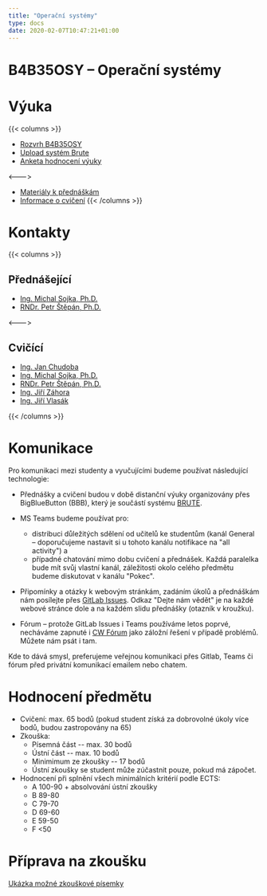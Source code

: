 ```yaml
---
title: "Operační systémy"
type: docs
date: 2020-02-07T10:47:21+01:00
---
```


# B4B35OSY – Operační systémy

# Výuka
{{< columns >}}
- [Rozvrh B4B35OSY](https://www.fel.cvut.cz/cz/education/rozvrhy-ng.B201/public/html/predmety/46/83/p4683606.html)
- [Upload systém Brute](https://cw.felk.cvut.cz/brute/)
- [Anketa hodnocení výuky](https://www.fel.cvut.cz/cz/anketa/)

<--->

- [Materiály k přednáškám](/docs/prednasky/)
- [Informace o cvičení](/docs/cviceni/)
{{< /columns >}}

# Kontakty
{{< columns >}}
## Přednášející
- [Ing. Michal Sojka, Ph.D.][ms]
- [RNDr. Petr Štěpán, Ph.D.][ps]

[ms]: mailto:sojkam1@fel.cvut.cz
[ps]: mailto:stepan@fel.cvut.cz

<--->

## Cvičící
- [Ing. Jan Chudoba][hch]
- [Ing. Michal Sojka, Ph.D.][ms]
- [RNDr. Petr Štěpán, Ph.D.][ps]
- [Ing. Jiří Záhora][jz]
- [Ing. Jiří Vlasák][jv]

[hch]: mailto:jan.chudoba@ciirc.cvut.cz
[jz]: mailto:jiri.zahora@cvut.cz
[ms]: mailto:sojkam1@fel.cvut.cz
[ps]: mailto:stepan@fel.cvut.cz
[jv]: mailto:jiri.vlasak.2@cvut.cz
{{< /columns >}}

# Komunikace

Pro komunikaci mezi studenty a vyučujícími budeme používat následující
technologie:

- Přednášky a cvičení budou v době distanční výuky organizovány přes
  BigBlueButton (BBB), který je součástí systému [BRUTE](https://cw.felk.cvut.cz/brute/student/course/1134).

- MS Teams budeme používat pro:
  - distribuci důležitých sdělení od učitelů ke studentům (kanál
    General – doporučujeme nastavit si u tohoto kanálu notifikace na
    "all activity") a
  - případné chatování mimo dobu cvičení a přednášek. Každá
    paralelka bude mít svůj vlastní kanál, záležitosti okolo celého
    předmětu budeme diskutovat v kanálu "Pokec".

- Připomínky a otázky k webovým stránkám, zadáním úkolů a přednáškám
  nám posílejte přes [GitLab
  Issues](https://gitlab.fel.cvut.cz/osy/osy.pages.fel.cvut.cz/-/issues).
  Odkaz "Dejte nám vědět" je na každé webové stránce dole a na každém
  slidu přednášky (otazník v kroužku).

- Fórum – protože GitLab Issues i Teams používáme letos poprvé,
  necháváme zapnuté i [CW
  Fórum](https://cw.felk.cvut.cz/forum/forum-1663.html) jako záložní
  řešení v případě problémů. Můžete nám psát i tam.

<!-- Se cvičícími a přednášejícími komunikujte osobně na cvičeních a -->
<!-- přednáškách. Otázky a připomínky, zejména ty, které mohou zajímat i -->
<!-- ostatní, směřujte na [GitLab Issues][]. Případně můžete použít i -->
<!-- [diskuzní fórum][], které ale chceme používat primárně pro komunikaci -->
<!-- od vyučujících směrem ke studentům. -->

Kde to dává smysl, preferujeme veřejnou komunikaci přes Gitlab, Teams
či fórum před privátní komunikací emailem nebo chatem.

[GitLab Issues]: https://gitlab.fel.cvut.cz/osy/osy.pages.fel.cvut.cz/-/issues?scope=all&utf8=%E2%9C%93&state=all
[diskuzní fórum]: https://cw.felk.cvut.cz/forum/forum-1663.html

# Hodnocení předmětu
- Cvičení: max. 65 bodů (pokud student získá za dobrovolné úkoly více bodů, budou zastropovány na 65)
- Zkouška:
    - Písemná část -- max. 30 bodů
    - Ústní část -- max. 10 bodů
    - Minimimum ze zkoušky -- 17 bodů
    - Ústní zkoušky se student může zúčastnit pouze, pokud má zápočet.
- Hodnocení při splnění všech minimálních kritérií podle ECTS:
    - A 100-90 + absolvování ústní zkoušky
    - B 89-80
    - C 79-70
    - D 69-60
    - E 59-50
    - F <50

# Příprava na zkoušku
[Ukázka možné zkouškové písemky](pdf/ukazka-zkousky.pdf)

